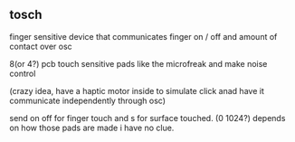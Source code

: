 ## tosch
finger sensitive device that communicates finger on / off and amount of contact over osc

8(or 4?) pcb touch sensitive pads like the microfreak and make noise control 

(crazy idea, have a haptic motor inside to simulate click anad have it communicate independently through osc)

send on off for finger touch and s for surface touched. (0 1024?) depends on how those pads are made i have no clue.
